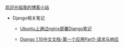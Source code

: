 [欢迎光临我的博客小站](http://www.spiderpy.cn/)

* Django相关笔记

    * [Ubuntu上通过nginx部署Django笔记](https://github.com/jhao104/memory-notes/blob/master/Django/Ubuntu%E4%B8%8A%E9%80%9A%E8%BF%87nginx%E9%83%A8%E7%BD%B2Django%E7%AC%94%E8%AE%B0.md)
    
    * [Django 1.10中文文档-第一个应用Part1-请求与响应](https://github.com/jhao104/memory-notes/blob/master/Django/Django%201.10%E4%B8%AD%E6%96%87%E6%96%87%E6%A1%A3-%E7%AC%AC%E4%B8%80%E4%B8%AA%E5%BA%94%E7%94%A8Part1-%E8%AF%B7%E6%B1%82%E4%B8%8E%E5%93%8D%E5%BA%94.md)